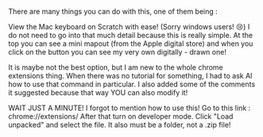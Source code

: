 There are many things you can do with this, one of them being :

View the Mac keyboard on Scratch with ease! (Sorry windows users! 😢) I do not need to go into that much detail because this is really simple. At the top you can see a mini mapout (from the Apple digital store) and when you click on the button you can see my very own digitally - drawn one!

It is maybe not the best option, but I am new to the whole chrome extensions thing. When there was no tutorial for something, I had to ask AI how to use that command in particular. I also added some of the comments it suggested because that way YOU can also modify it!

WAIT JUST A MINUTE! I forgot to mention how to use this! Go to this link :
chrome://extensions/
After that turn on developer mode. Click "Load unpacked" and select the file.
It also must be a folder, not a .zip file!
